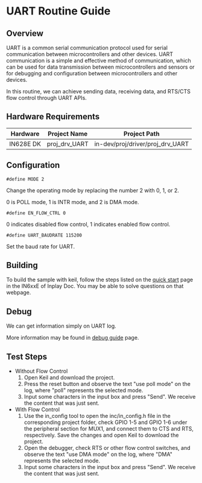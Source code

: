 # UART Routine Guide

## Overview

UART is a common serial communication protocol used for serial communication between microcontrollers and other devices. UART communication is a simple and effective method of communication, which can be used for data transmission between microcontrollers and sensors or for debugging and configuration between microcontrollers and other devices.

In this routine, we can achieve sending data, receiving data, and RTS/CTS flow control through UART APIs.



## Hardware Requirements

| Hardware  | Project Name  | Project Path                     |
| --------- | ------------- | -------------------------------- |
| IN628E DK | proj_drv_UART | in-dev/proj/driver/proj_drv_UART |



## Configuration

```
#define MODE 2
```

Change the operating mode by replacing the number 2 with 0, 1, or 2.

0 is POLL mode, 1 is INTR mode, and 2 is DMA mode.

```
#define EN_FLOW_CTRL 0
```

0 indicates disabled flow control, 1 indicates enabled flow control.

```
#define UART_BAUDRATE 115200
```

Set the baud rate for UART.



## Building

To build the sample with keil, follow the steps listed on the [quick start](https://inplay-inc.github.io/docs/in6xxe/quick-start.html) page in the IN6xxE  of Inplay Doc. You may be able to solve questions on that webpage.



## Debug

We can get information simply on UART log.

More information may be found in  [debug guide](https://inplay-inc.github.io/docs/in6xxe/samples/Debug-Guide) page.



## Test Steps

- Without Flow Control
  1. Open Keil and download the project.
  2. Press the reset button and observe the text "use poll mode" on the log, where "poll" represents the selected mode.
  3. Input some characters in the input box and press "Send". We receive the content that was just sent.
- With Flow Control
  1. Use the in_config tool to open the inc/in_config.h file in the corresponding project folder, check GPIO 1-5 and GPIO 1-6 under the peripheral section for MUX1, and connect them to CTS and RTS, respectively. Save the changes and open Keil to download the project.
  2. Open the debugger, check RTS or other flow control switches, and observe the text "use DMA mode" on the log, where "DMA" represents the selected mode.
  3. Input some characters in the input box and press "Send". We receive the content that was just sent.